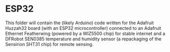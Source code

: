 # ESP32
This folder will contain the (likely Arduino) code written for the Adafruit
Huzzah32 board (with an ESP32 microcontroller) connected to an Adafruit Ethernet
Featherwing (powered by a WIZ5500 chip) for stable internet and a DFRobot
SEN0385 temperature and humidity sensor (a repackaging of the Sensirion SHT31
chip) for remote sensing.

